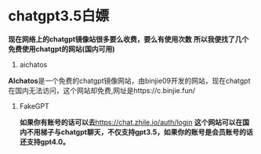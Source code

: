 # chatgpt3.5白嫖
**现在网络上的chatgpt镜像站很多要么收费，要么有使用次数**
**所以我便找了几个免费使用chatgpt的网站(国内可用)**
1. aichatos


 **AIchatos**是一个免费的chatgpt镜像网站，由binjie09开发的网站，现在chatgpt在国内无法访问，这个网站却免费,网址是https://c.binjie.fun/





1. FakeGPT

   **如果你有账号的话可以去**https://chat.zhile.io/auth/login **这个网站可以在国内不用梯子与chatgpt聊天，不仅支持gpt3.5，如果你的账号是会员账号的话还支持gpt4.0。**